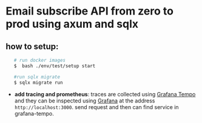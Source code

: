 # Email subscribe API from zero to prod using axum and sqlx

## how to setup:

```bash
   # run docker images
   $  bash ./env/test/setup start

   #run sqlx migrate
   $ sqlx migrate run
```

- **add tracing and prometheus**: traces are collected using [Grafana Tempo](https://grafana.com/oss/tempo/) and they can be inspected using [Grafana](https://grafana.com/) at the address `http://localhost:3000`. send request and then can find service in grafana-tempo.
